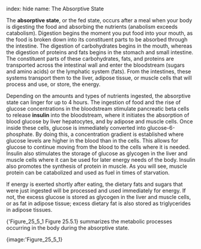 index: hide
name: The Absorptive State

The  **absorptive state**, or the fed state, occurs after a meal when your body is digesting the food and absorbing the nutrients (anabolism exceeds catabolism). Digestion begins the moment you put food into your mouth, as the food is broken down into its constituent parts to be absorbed through the intestine. The digestion of carbohydrates begins in the mouth, whereas the digestion of proteins and fats begins in the stomach and small intestine. The constituent parts of these carbohydrates, fats, and proteins are transported across the intestinal wall and enter the bloodstream (sugars and amino acids) or the lymphatic system (fats). From the intestines, these systems transport them to the liver, adipose tissue, or muscle cells that will process and use, or store, the energy.

Depending on the amounts and types of nutrients ingested, the absorptive state can linger for up to 4 hours. The ingestion of food and the rise of glucose concentrations in the bloodstream stimulate pancreatic beta cells to release  **insulin** into the bloodstream, where it initiates the absorption of blood glucose by liver hepatocytes, and by adipose and muscle cells. Once inside these cells, glucose is immediately converted into glucose-6-phosphate. By doing this, a concentration gradient is established where glucose levels are higher in the blood than in the cells. This allows for glucose to continue moving from the blood to the cells where it is needed. Insulin also stimulates the storage of glucose as glycogen in the liver and muscle cells where it can be used for later energy needs of the body. Insulin also promotes the synthesis of protein in muscle. As you will see, muscle protein can be catabolized and used as fuel in times of starvation.

If energy is exerted shortly after eating, the dietary fats and sugars that were just ingested will be processed and used immediately for energy. If not, the excess glucose is stored as glycogen in the liver and muscle cells, or as fat in adipose tissue; excess dietary fat is also stored as triglycerides in adipose tissues.

{'Figure_25_5_1 Figure 25.5.1} summarizes the metabolic processes occurring in the body during the absorptive state.


{image:'Figure_25_5_1}
        
